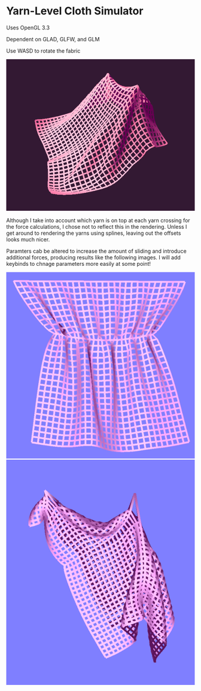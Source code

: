 # Yarn-Level Cloth Simulator
Uses OpenGL 3.3

Dependent on GLAD, GLFW, and GLM

Use WASD to rotate the fabric

![alt text](screenshots/drape2.png)

Although I take into account which yarn is on top at each yarn crossing for the force calculations, I chose not to reflect this in the rendering. Unless I get around to rendering the yarns using splines, leaving out the offsets looks much nicer.

Paramters cab be altered to increase the amount of sliding and introduce additional forces, producing results like the following images. I will add keybinds to chnage parameters more easily at some point!

![alt text](screenshots/pulledthread.png)
![alt text](screenshots/slidingimg.png)
